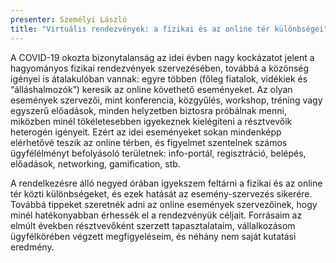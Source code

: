```yaml
---
presenter: Személyi László
title: "Virtuális rendezvények: a fizikai és az online tér különbségei"
---
```


A COVID-19 okozta bizonytalanság az idei évben nagy kockázatot jelent a hagyományos fizikai rendezvények szervezésében, továbbá a közönség igényei is átalakulóban vannak: egyre többen (főleg fiatalok, vidékiek és “álláshalmozók”) keresik az online követhető eseményeket. Az olyan események szervezői, mint konferencia, közgyűlés, workshop, tréning vagy egyszerű előadások, minden helyzetben biztosra próbálnak menni, miközben minél tökéletesebben igyekeznek kielégíteni a résztvevőik heterogén igényeit. Ezért az idei eseményeket sokan mindenképp elérhetővé teszik az online térben, és figyelmet szentelnek számos ügyfélélményt befolyásoló területnek: info-portál, regisztráció, belépés, előadások, networking, gamification, stb.

A rendelkezésre álló negyed órában igyekszem feltárni a fizikai és az online tér közti különbségeket, és ezek hatását az esemény-szervezés sikerére. Továbbá tippeket szeretnék adni az online események szervezőinek, hogy minél hatékonyabban érhessék el a rendezvényük céljait. Forrásaim az elmúlt években résztvevőként szerzett tapasztalataim, vállalkozásom ügyfélkörében végzett megfigyeléseim, és néhány nem saját kutatási eredmény.
